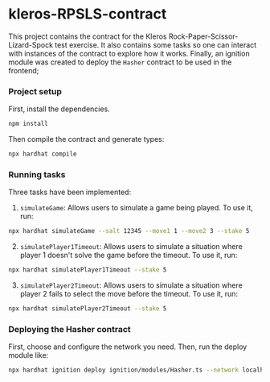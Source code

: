 # kleros-RPSLS-contract

This project contains the contract for the Kleros Rock-Paper-Scissor-Lizard-Spock test exercise.
It also contains some tasks so one can interact with instances of the contract to explore how it works.
Finally, an ignition module was created to deploy the `Hasher` contract to be used in the frontend;

### Project setup

First, install the dependencies.

```sh 
npm install
```

Then compile the contract and generate types:
```sh 
npx hardhat compile
```

### Running tasks

Three tasks have been implemented:

1. `simulateGame`: Allows users to simulate a game being played. To use it, run:

```sh 
npx hardhat simulateGame --salt 12345 --move1 1 --move2 3 --stake 5
```
2. `simulatePlayer1Timeout`: Allows users to simulate a situation where player 1 doesn't solve the game before the timeout. To use it, run:

```sh 
npx hardhat simulatePlayer1Timeout --stake 5
```
3. `simulatePlayer2Timeout`: Allows users to simulate a situation where player 2 fails to select the move before the timeout. To use it, run:

```sh 
npx hardhat simulatePlayer2Timeout --stake 5
```

### Deploying the Hasher contract

First, choose and configure the network you need. Then, run the deploy module like:

```sh
npx hardhat ignition deploy ignition/modules/Hasher.ts --network localhost
```